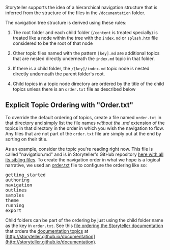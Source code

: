 <!--Title:Creating a Navigation Structure-->
<!--Url:navigation-->

Storyteller supports the idea of a hierarchical navigation structure that is inferred from the structure of the files in the `/documentation` folder. 

The navigation tree structure is derived using these rules:

1. The root folder and each child folder (`/content` is treated specially) is treated like a node within the tree with the `index.md` or `splash.htm` file considered to be the root of that node

1. Other topic files named with the pattern `[key].md` are additional topics that are nested directly underneath the `index.md` topic in that folder.

1. If there is a child folder, the `/[key]/index.md` topic node is nested directly underneath the parent folder's root. 

1. Child topics in a topic node directory are ordered by the title of the child topics unless there is an `order.txt` file as described below


## Explicit Topic Ordering with "Order.txt"


To override the default ordering of topics, create a file named `order.txt` in that directory and simply list the file names *without the .md* extension of the topics in that directory in the order in which you wish the navigation to flow. Any files that are not part of the `order.txt` file are simply put at the end by sorting on their title.

As an example, consider the topic you're reading right now. This file is called "navigation.md" and is in Storyteller's GitHub repository [here with all its sibling files](https://github.com/storyteller/Storyteller/tree/master/documentation/documentation/docs). To create the navigation order in what we hope is a logical narrative, we used an [order.txt](https://github.com/storyteller/Storyteller/blob/master/documentation/documentation/docs/order.txt) file to configure the ordering like so:

<pre>
getting_started
authoring
navigation
outlines
samples
theme
running
export
</pre>

Child folders can be part of the ordering by just using the child folder name as the key in `order.txt`. See this [file ordering the Storyteller documentation](https://github.com/storyteller/Storyteller/blob/master/documentation/documentation/order.txt) that orders the [documentation topics](https://github.com/storyteller/Storyteller/tree/master/documentation/documentation) at [http://storyteller.github.io/documentation](http://storyteller.github.io/documentation).
